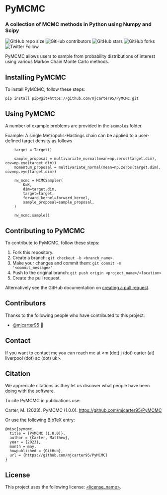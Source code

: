 # PyMCMC
### A collection of MCMC methods in Python using Numpy and Scipy

<!-- tempate https://github.com/scottydocs/README-template.md/blob/master/README.md -->
![GitHub repo size](https://img.shields.io/github/repo-size/mjcarter95/PyMCMC)
![GitHub contributors](https://img.shields.io/github/contributors/mjcarter95/PyMCMC)
![GitHub stars](https://img.shields.io/github/stars/mjcarter95/PyMCMC?style=social)
![GitHub forks](https://img.shields.io/github/forks/mjcarter95/PyMCMC?style=social)
![Twitter Follow](https://img.shields.io/twitter/follow/mjcarter955?style=social)

PyMCMC allows users to sample from probability distributions of interest using various Markov Chain Monte Carlo methods.
<!-- 
## Prerequisites

Before you begin, ensure you have met the following requirements:-->
<!--- These are just example requirements. Add, duplicate or remove as required --->
<!-- * You have installed the latest version of `<coding_language/dependency/requirement_1>`
* You have a `<Windows/Linux/Mac>` machine. State which OS is supported/which is not.
* You have read `<guide/link/documentation_related_to_project>`. -->

## Installing PyMCMC

To install PyMCMC, follow these steps:

```
pip install pip@git+https://github.com/mjcarter95/PyMCMC.git
```

## Using PyMCMC

A number of example problems are provided in the `examples` folder.

Example: A single Metropolis-Hastings chain can be applied to a user-defined target density as follows

```
    target = Target()

    sample_proposal = multivariate_normal(mean=np.zeros(target.dim), cov=np.eye(target.dim))
    momentum_proposal = multivariate_normal(mean=np.zeros(target.dim), cov=np.eye(target.dim))

    rw_mcmc = MCMCSampler(
        K=K,
        dim=target.dim,
        target=target,
        forward_kernel=forward_kernel,
        sample_proposal=sample_proposal,
    )

    rw_mcmc.sample()
```

## Contributing to PyMCMC
<!--- If your README is long or you have some specific process or steps you want contributors to follow, consider creating a separate CONTRIBUTING.md file--->
To contribute to PyMCMC, follow these steps:

1. Fork this repository.
2. Create a branch: `git checkout -b <branch_name>`.
3. Make your changes and commit them: `git commit -m '<commit_message>'`
4. Push to the original branch: `git push origin <project_name>/<location>`
5. Create the pull request.

Alternatively see the GitHub documentation on [creating a pull request](https://help.github.com/en/github/collaborating-with-issues-and-pull-requests/creating-a-pull-request).

## Contributors

Thanks to the following people who have contributed to this project:

* [@mjcarter95](https://github.com/mjcarter95) 📖
<!-- * [@vberaud](https://github.com/vberaud) 🐛  -->

<!-- 
You might want to consider using something like the [All Contributors](https://github.com/all-contributors/all-contributors) specification and its [emoji key](https://allcontributors.org/docs/en/emoji-key). -->

## Contact

If you want to contact me you can reach me at <m (dot) j (dot) carter (at) liverpool (dot) ac (dot) uk>.

## Citation
We appreciate citations as they let us discover what people have been doing with the software. 

To cite PyMCMC in publications use:

Carter, M. (2023). PyMCMC (1.0.0). https://github.com/mjcarter95/PyMCMC

Or use the following BibTeX entry:

```
@misc{pymcmc,
  title = {PyMCMC (1.0.0)},
  author = {Carter, Matthew},
  year = {2023},
  month = may,
  howpublished = {GitHub},
  url = {https://github.com/mjcarter95/PyMCMC}
}
```

## License
<!--- If you're not sure which open license to use see https://choosealicense.com/--->

This project uses the following license: [<license_name>](<link>).
